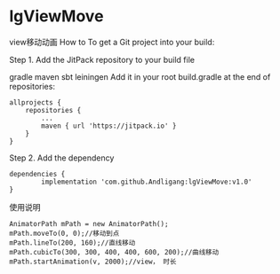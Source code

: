 # lgViewMove
view移动动画
How to
To get a Git project into your build:

Step 1. Add the JitPack repository to your build file

gradle
maven
sbt
leiningen
Add it in your root build.gradle at the end of repositories:

	allprojects {
		repositories {
			...
			maven { url 'https://jitpack.io' }
		}
	}
Step 2. Add the dependency

	dependencies {
	        implementation 'com.github.Andligang:lgViewMove:v1.0'
	}
	
使用说明

	AnimatorPath mPath = new AnimatorPath();
	mPath.moveTo(0, 0);//移动到点
	mPath.lineTo(200, 160);//直线移动
	mPath.cubicTo(300, 300, 400, 400, 600, 200);//曲线移动
	mPath.startAnimation(v, 2000);//view， 时长
